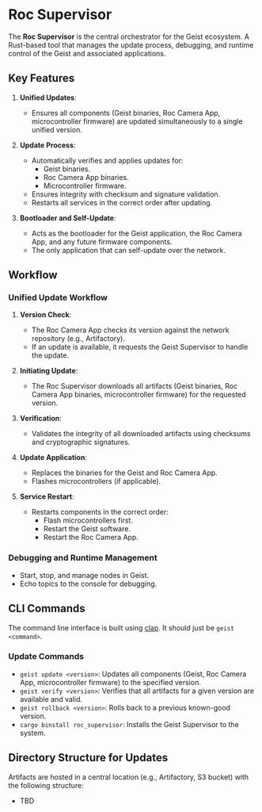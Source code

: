 # Roc Supervisor

The **Roc Supervisor** is the central orchestrator for the Geist ecosystem. A Rust-based tool that manages the update process, debugging, and runtime control of the Geist and associated applications.

## Key Features

1. **Unified Updates**:
   - Ensures all components (Geist binaries, Roc Camera App, microcontroller firmware) are updated simultaneously to a single unified version.

2. **Update Process**:
   - Automatically verifies and applies updates for:
     - Geist binaries.
     - Roc Camera App binaries.
     - Microcontroller firmware.
   - Ensures integrity with checksum and signature validation.
   - Restarts all services in the correct order after updating.

3. **Bootloader and Self-Update**:
   - Acts as the bootloader for the Geist application, the Roc Camera App, and any future firmware components.
   - The only application that can self-update over the network.

## Workflow

### Unified Update Workflow
1. **Version Check**:
   - The Roc Camera App checks its version against the network repository (e.g., Artifactory).
   - If an update is available, it requests the Geist Supervisor to handle the update.

2. **Initiating Update**:
   - The Roc Supervisor downloads all artifacts (Geist binaries, Roc Camera App binaries, microcontroller firmware) for the requested version.

3. **Verification**:
   - Validates the integrity of all downloaded artifacts using checksums and cryptographic signatures.

4. **Update Application**:
   - Replaces the binaries for the Geist and Roc Camera App.
   - Flashes microcontrollers (if applicable).

5. **Service Restart**:
   - Restarts components in the correct order:
     - Flash microcontrollers first.
     - Restart the Geist software.
     - Restart the Roc Camera App.

### Debugging and Runtime Management
- Start, stop, and manage nodes in Geist.
- Echo topics to the console for debugging.

## CLI Commands

The command line interface is built using [clap](https://github.com/clap-rs/clap). It should just be `geist <command>`.

### Update Commands
- `geist update <version>`: Updates all components (Geist, Roc Camera App, microcontroller firmware) to the specified version.
- `geist verify <version>`: Verifies that all artifacts for a given version are available and valid.
- `geist rollback <version>`: Rolls back to a previous known-good version.
- `cargo binstall roc_supervisor`: Installs the Geist Supervisor to the system.

## Directory Structure for Updates

Artifacts are hosted in a central location (e.g., Artifactory, S3 bucket) with the following structure:
- TBD
